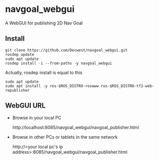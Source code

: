# navgoal_webgui
A WebGUI for publishing 2D Nav Goal

## Install

```shell
git clone https://github.com/Decwest/navgoal_webgui.git
rosdep update
sudo apt update
rosdep install -i --from-paths -y navgoal_webgui
```

Actually, rosdep install is equal to this

```shell
sudo apt update
sudo apt install -y ros-$ROS_DISTRO-roswww ros-$ROS_DISTRO-tf2-web-republisher
```


## WebGUI URL
- Browse in your local PC
    
    http://localhost:8085/navgoal_webgui/navgoal_publisher.html

- Browse in other PCs or tablets in the same network
    
    http://<your local pc's ip address>:8085/navgoal_webgui/navgoal_publisher.html